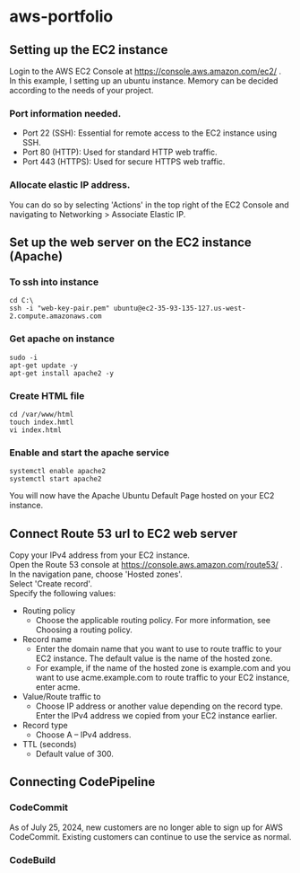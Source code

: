 # aws-portfolio

## Setting up the EC2 instance
Login to the AWS EC2 Console at https://console.aws.amazon.com/ec2/ . \
In this example, I setting up an ubuntu instance. Memory can be decided according to the needs of your project. 
### Port information needed. 
- Port 22 (SSH): Essential for remote access to the EC2 instance using SSH.
- Port 80 (HTTP): Used for standard HTTP web traffic. 
- Port 443 (HTTPS): Used for secure HTTPS web traffic. 
### Allocate elastic IP address. 
You can do so by selecting 'Actions' in the top right of the EC2 Console and navigating to Networking > Associate Elastic IP.
## Set up the web server on the EC2 instance (Apache)
### To ssh into instance
```
cd C:\
ssh -i "web-key-pair.pem" ubuntu@ec2-35-93-135-127.us-west-2.compute.amazonaws.com
```
### Get apache on instance
```
sudo -i
apt-get update -y
apt-get install apache2 -y
```
### Create HTML file
```
cd /var/www/html
touch index.hmtl
vi index.html
```
### Enable and start the apache service
```
systemctl enable apache2
systemctl start apache2
```
You will now have the Apache Ubuntu Default Page hosted on your EC2 instance.
## Connect Route 53 url to EC2 web server
Copy your IPv4 address from your EC2 instance. \
Open the Route 53 console at https://console.aws.amazon.com/route53/ . \
In the navigation pane, choose 'Hosted zones'. \
Select 'Create record'. \
Specify the following values: 
- Routing policy
  - Choose the applicable routing policy. For more information, see Choosing a routing policy.
- Record name
  - Enter the domain name that you want to use to route traffic to your EC2 instance. The default value is the name of the hosted zone.
  - For example, if the name of the hosted zone is example.com and you want to use acme.example.com to route traffic to your EC2 instance, enter acme.
- Value/Route traffic to
  - Choose IP address or another value depending on the record type. Enter the IPv4 address we copied from your EC2 instance earlier.
- Record type
  - Choose A – IPv4 address.
- TTL (seconds)
  - Default value of 300.
## Connecting CodePipeline
### CodeCommit
As of July 25, 2024, new customers are no longer able to sign up for AWS CodeCommit. Existing customers can continue to use the service as normal.
### CodeBuild
